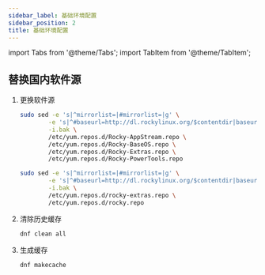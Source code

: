 ```yaml
---
sidebar_label: 基础环境配置
sidebar_position: 2
title: 基础环境配置
---
```



import Tabs from '@theme/Tabs';
import TabItem from '@theme/TabItem';

## 替换国内软件源

1. 更换软件源
    <Tabs>
    <TabItem value='RockyLinux8' label='RockyLinux8' default>

    ```bash
    sudo sed -e 's|^mirrorlist=|#mirrorlist=|g' \
            -e 's|^#baseurl=http://dl.rockylinux.org/$contentdir|baseurl=https://mirrors.cernet.edu.cn/rocky|g' \
            -i.bak \
            /etc/yum.repos.d/Rocky-AppStream.repo \
            /etc/yum.repos.d/Rocky-BaseOS.repo \
            /etc/yum.repos.d/Rocky-Extras.repo \
            /etc/yum.repos.d/Rocky-PowerTools.repo
    ```
    </TabItem>
    <TabItem value='RockyLinux9' label='RockyLinux9' default>

    ```bash
    sudo sed -e 's|^mirrorlist=|#mirrorlist=|g' \
            -e 's|^#baseurl=http://dl.rockylinux.org/$contentdir|baseurl=https://mirrors.cernet.edu.cn/rocky|g' \
            -i.bak \
            /etc/yum.repos.d/rocky-extras.repo \
            /etc/yum.repos.d/rocky.repo
    ```
    </TabItem>
    </Tabs>



2. 清除历史缓存
    ```bash
    dnf clean all
    ```

3. 生成缓存
    ```bash
    dnf makecache
    ```

